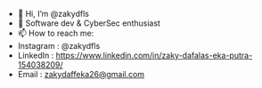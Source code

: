 - 👋 Hi, I’m @zakydfls
- 🌱 Software dev & CyberSec enthusiast
- 📫 How to reach me:
- Instagram : @zakydfls 
- LinkedIn : https://www.linkedin.com/in/zaky-dafalas-eka-putra-154038209/
- Email : zakydaffeka26@gmail.com

